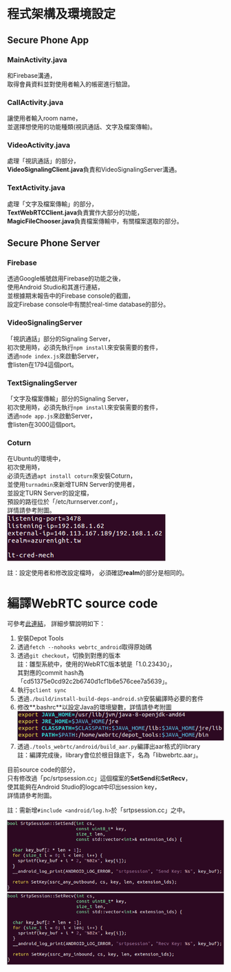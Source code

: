 # 程式架構及環境設定
## Secure Phone App

### MainActivity.java
和Firebase溝通，  
取得會員資料並對使用者輸入的帳密進行驗證。

### CallActivity.java
讓使用者輸入room name，  
並選擇想使用的功能種類(視訊通話、文字及檔案傳輸)。

### VideoActivity.java
處理「視訊通話」的部分，  
**VideoSignalingClient.java**負責和VideoSignalingServer溝通。

### TextActivity.java
處理「文字及檔案傳輸」的部分，  
**TextWebRTCClient.java**負責實作大部分的功能，  
**MagicFileChooser.java**負責檔案傳輸中，有關檔案選取的部分。

## Secure Phone Server

### Firebase
透過Google帳號啟用Firebase的功能之後，  
使用Android Studio和其進行連結，  
並根據期末報告中的Firebase console的截圖，  
設定Firebase console中有關於real-time database的部分。

### VideoSignalingServer
「視訊通話」部分的Signaling Server，  
初次使用時，必須先執行`npm install`來安裝需要的套件，  
透過`node index.js`來啟動Server，  
會listen在1794這個port。

### TextSignalingServer
「文字及檔案傳輸」部分的Signaling Server，  
初次使用時，必須先執行`npm install`來安裝需要的套件，  
透過`node app.js`來啟動Server，  
會listen在3000這個port。

### Coturn
在Ubuntu的環境中，  
初次使用時，  
必須先透過`apt install coturn`來安裝Coturn，  
並使用`turnadmin`來新增TURN Server的使用者，  
並設定TURN Server的設定檔，  
預設的路徑位於「/etc/turnserver.conf」，  
詳情請參考附圖。  
![turnconfig](Photo/turnconfig.PNG)
  
註：設定使用者和修改設定檔時，  必須確認**realm**的部分是相同的。

# 編譯WebRTC source code
可參考[此連結](https://webrtc.org/native-code/android/)，  詳細步驟說明如下：
1. 安裝Depot Tools
2. 透過`fetch --nohooks webrtc_android`取得原始碼
3. 透過`git checkout`，切換到對應的版本  
註：雛型系統中，使用的WebRTC版本號是「1.0.23430」，  
其對應的commit hash為「cd51375e0cd92c2b6740d1cf1b6e576cee7a5639」。
4. 執行`gclient sync`
5. 透過`./build/install-build-deps-android.sh`安裝編譯時必要的套件
6. 修改**.bashrc**以設定Java的環境變數，詳情請參考附圖
![bashrc](Photo/bashrc.PNG)
7. 透過`./tools_webrtc/android/build_aar.py`編譯出aar格式的library  
註：編譯完成後，library會位於根目錄底下，名為「libwebrtc.aar」。  
  
目前source code的部分，  
只有修改過「pc/srtpsession.cc」這個檔案的**SetSend**和**SetRecv**，  
使其能夠在Android Studio的logcat中印出session key，  
詳情請參考附圖。  
  
註：需新增`#include <android/log.h>`於「srtpsession.cc」之中。

![SetSend](Photo/SetSend.PNG)
![SetRecv](Photo/SetRecv.PNG)
